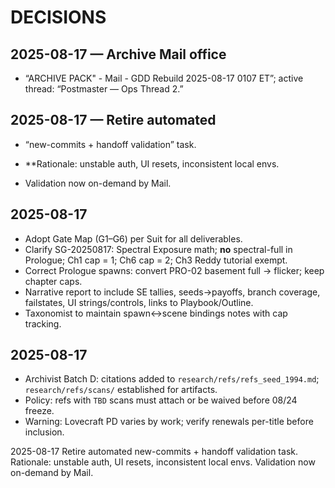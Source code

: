 # DECISIONS

## 2025-08-17 — Archive Mail office  
- “ARCHIVE PACK" - Mail - GDD Rebuild 2025-08-17 0107 ET”; active thread: “Postmaster — Ops Thread 2.”


## 2025-08-17 — Retire automated 
- “new-commits + handoff validation” task. 

- **Rationale: unstable auth, UI resets, inconsistent local envs.
- Validation now on-demand by Mail.


## 2025-08-17
- Adopt Gate Map (G1–G6) per Suit for all deliverables.
- Clarify SG-20250817: Spectral Exposure math; **no** spectral-full in Prologue; Ch1 cap = 1; Ch6 cap = 2; Ch3 Reddy tutorial exempt.
- Correct Prologue spawns: convert PRO-02 basement full → flicker; keep chapter caps.
- Narrative report to include SE tallies, seeds→payoffs, branch coverage, failstates, UI strings/controls, links to Playbook/Outline.
- Taxonomist to maintain spawn↔scene bindings notes with cap tracking.
## 2025-08-17
- Archivist Batch D: citations added to `research/refs/refs_seed_1994.md`; `research/refs/scans/` established for artifacts.
- Policy: refs with `TBD` scans must attach or be waived before 08/24 freeze.
- Warning: Lovecraft PD varies by work; verify renewals per-title before inclusion.



2025-08-17  Retire automated new-commits + handoff validation task. Rationale: unstable auth, UI resets, inconsistent local envs. Validation now on-demand by Mail.


